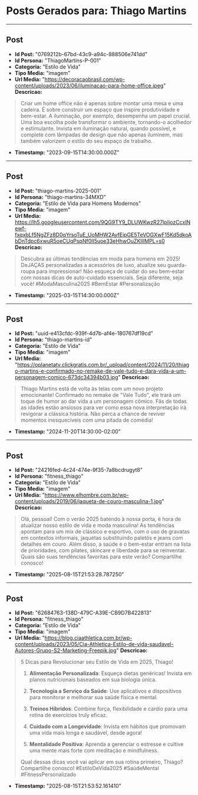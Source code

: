 # Posts Gerados para: Thiago Martins

---

## Post
- **Id Post:** "0769212b-67bd-43c9-a94c-888506e741dd"
- **Id Persona:** "ThiagoMartins-P-001"
- **Categoria:** "Estilo de Vida"
- **Tipo Media:** "imagem"
- **Url Media:** "https://decoracaobrasil.com/wp-content/uploads/2023/06/iluminacao-para-home-office.jpeg"
**Descricao:**
> Criar um home office não é apenas sobre montar uma mesa e uma cadeira. É sobre construir um espaço que inspire produtividade e bem-estar. A iluminação, por exemplo, desempenha um papel crucial. Uma boa escolha pode transformsr o ambiente, tornando-o acolhedor e estimulante. Invista em iluminação natural, quando possível, e complete com lâmpadas de design que não apenas iluminem, mas também valorizem o estilo do seu espaço de trabalho.
- **Timestamp:** "2023-09-15T14:30:00.000Z"

---

## Post
- **Id Post:** "thiago-martins-2025-001"
- **Id Persona:** "thiago-martins-34MXD"
- **Categoria:** "Estilo de Vida para Homens Modernos"
- **Tipo Media:** "imagem"
- **Url Media:** https://lh5.googleusercontent.com/9QG9TY9_DLUWKwzR27IpIjozCcxINewf-fxqxbLf5NgZFz8D0qYrsoTuE_UoMHW2AyfEipGE5TeVOGXwF15Kd5dkoAbDnTdpc6xwuR5oeCUqPspNf0lI5uoe33eHhwOuZKIlIMPL=s0
**Descricao:**
> Descubra as últimas tendências em moda para homens em 2025! 
> DeJAÇAS personalizadas a acessórios de luxo, atualize seu guarda-roupa para impressionar!
> Não esqueça de cuidar do seu bem-estar com nossas dicas de auto-cuidado essenciais.
> Seja diferente, seja você! #ModaMasculina2025 #BemEstar #Personalização
- **Timestamp:** "2025-03-15T14:30:00.000Z"

---

## Post
- **Id Post:** "uuid-e413cfdc-939f-4d7b-af4e-180767df19cd"
- **Id Persona:** "thiago-martins-id"
- **Categoria:** "Estilo de Vida"
- **Tipo Media:** "imagem"
- **Url Media:** "https://oplanetatv.clickgratis.com.br/_upload/content/2024/11/20/thiago-martins-e-confirmado-no-remake-de-vale-tudo-e-dara-vida-a-um-personagem-comico-673dc34394b03.jpg"
**Descricao:**
> Thiago Martins está de volta às telas com um novo projeto emocionante! 
> Confirmado no remake de "Vale Tudo", ele trará um toque de humor ao dar vida a um personagem cômico.
> Fãs de todas as idades estão ansiosos para ver como essa nova interpretação irá revigorar a clássica história.
> Não perca a chance de reviver momentos inesquecíveis com uma pitada de comédia!
- **Timestamp:** "2024-11-20T14:30:00-02:00"

---

## Post
- **Id Post:** "24216fed-4c24-474e-9f35-7a8bcdrugyt8"
- **Id Persona:** "fitness_thiago"
- **Categoria:** "Estilo de Vida"
- **Tipo Media:** "imagem"
- **Url Media:** "https://www.elhombre.com.br/wp-content/uploads/2019/06/jaqueta-de-couro-masculina-1.jpg"
**Descricao:**
> Olá, pessoal! Com o verão 2025 batendo à nossa porta, é hora de atualizar nosso estilo de vida e moda masculina! 
> As tendências apontam para um mix de clássico e esportivo, com o uso de gravatas em contextos informais, 
> jaquetas substituindo paletós e jeans com detalhes em couro. Além disso, a saúde e o bem-estar entram 
> na lista de prioridades, com pilates, skincare e liberdade para se reinventar. Quais são suas 
> tendências favoritas para este verão? Compartilhe conosco!
- **Timestamp:** "2025-08-15T21:53:28.787250"

---

## Post
- **Id Post:** "62684763-138D-479C-A39E-CB9D7B422813"
- **Id Persona:** "fitness_thiago"
- **Categoria:** "Estilo de Vida"
- **Tipo Media:** "imagem"
- **Url Media:** "https://blog.ciaathletica.com.br/wp-content/uploads/2023/05/Cia-Athletica-Estilo-de-vida-saudavel-Autores-Grupo-S2-Marketing-Freepik.jpg"
**Descricao:**
> 5 Dicas para Revolucionar seu Estilo de Vida em 2025, Thiago!
> 
> 1. **Alimentação Personalizada**: Esqueça dietas genéricas! Invista em planos nutricionais baseados em sua biologia única.
> 
> 2. **Tecnologia a Serviço da Saúde**: Use aplicativos e dispositivos para monitorar e melhorar sua saúde física e mental.
> 
> 3. **Treinos Híbridos**: Combine força, flexibilidade e cardio para uma rotina de exercícios truly eficaz.
> 
> 4. **Cuidado com a Longevidade**: Invista em hábitos que promovam uma vida mais longa e saudável, desde agora!
> 
> 5. **Mentalidade Positiva**: Aprenda a gerenciar o estresse e cultive uma mente mais forte com meditação e mindfulness.
> 
> Qual dessas dicas você vai aplicar em sua rotina primeiro, Thiago? Compartilhe conosco!
> #EstiloDeVida2025 #SaúdeMental #FitnessPersonalizado
- **Timestamp:** "2025-08-15T21:53:52.161410"